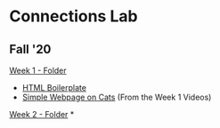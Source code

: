 # Connections Lab
## Fall '20

[Week 1 - Folder](https://github.com/MathuraMG/IMA-Low-Res-Connections-Lab/tree/master/Week_1)
* [HTML Boilerplate](https://github.com/MathuraMG/IMA-Low-Res-Connections-Lab/tree/master/Week_1/HTML%20Boilerplate)
* [Simple Webpage on Cats](https://github.com/MathuraMG/IMA-Low-Res-Connections-Lab/tree/master/Week_1/Simple_Cat_Page) (From the Week 1 Videos) 


[Week 2 - Folder](https://github.com/MathuraMG/IMA-Low-Res-Connections-Lab/tree/master/Week_2)
* 
